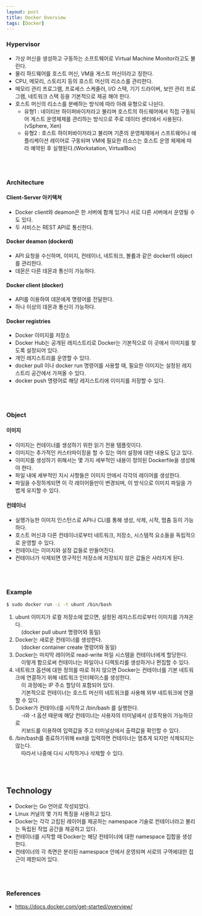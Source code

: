 ```yaml
---
layout: post
title: Docker Overview
tags: [Docker]
---
```


### Hypervisor
- 가상 머신을 생성하고 구동하는 소프트웨어로 Virtual Machine Monitor라고도 불린다.
- 물리 하드웨어를 호스트 머신, VM을 게스트 머신이라고 칭한다.
- CPU, 메모리, 스토리지 등의 호스트 머신의 리소스를 관리한다.
- 메모리 관리 프로그램, 프로세스 스케줄러, I/O 스택, 기기 드라이버, 보안 관리 프로그램, 네트워크 스택 등을 기본적으로 제공 해야 한다.
- 호스트 머신의 리소스를 분배하는 방식에 따라 아래 유형으로 나뉜다.
    - 유형1 : 네이티브 하이퍼바이저라고 불리며 호스트의 하드웨어에서 직접 구동되어 게스트 운영체제를 관리하는 방식으로 주로 데이터 센터에서 사용된다. (vSphere, Xen)
    - 유형2 : 호스트 하이퍼바이저라고 불리며 기존의 운영체제에서 스프트웨어나 애플리케이션 레이어로 구동되며 VM에 필요한 리소스는 호스트 운영 체제에 따라 예약된 후 실행된다.(Workstation, VirtualBox)
<br>
<br>

### Architecture
#### Client-Server 아키텍쳐
- Docker client와 deamon은 한 서버에 함께 있거나 서로 다른 서버에서 운영될 수도 있다.
- 두 서비스는 REST API로 통신한다.

#### Docker deamon (dockerd)
- API 요청을 수신하며, 이미지, 컨테이너, 네트워크, 볼륨과 같은 docker의 object를 관리한다.
- 데몬은 다른 데몬과 통신이 가능하다.

#### Docker client (docker)
- API를 이용하여 데몬에게 명령어를 전달한다.
- 하나 이상의 데몬과 통신이 가능하다.

#### Docker registries
- Docker 이미지를 저장소
- Docker Hub는 공개된 레지스트리로 Docker는 기본적으로 이 곳에서 이미지를 찾도록 설정되어 있다.
- 개인 레지스트리를 운영할 수 있다.
- docker pull 이나 docker run 명령어를 사용할 때, 필요한 이미지는 설정된 레지스트리 공간에서 가져올 수 있다.
- docker push 명령어로 해당 레지스트리에 이미지를 저장할 수 있다.
<br>
<br>

### Object
#### 이미지
- 이미지는 컨테이너를 생성하기 위한 읽기 전용 템플릿이다.
- 이미지는 추가적인 커스터마이징을 할 수 있는 여러 설정에 대한 내용도 담고 있다.
- 이미지를 생성하기 위해서는 몇 가지 세부적인 내용이 정의된 Dockerfile을 생성해야 한다.
- 파일 내에 세부적인 지시 사항들은 이미지 안에서 각각의 레이어를 생성한다.
- 파일을 수정하게되면 이 각 레이어들만이 변경되며, 이 방식으로 이미지 파일을 가볍게 유지할 수 있다.

#### 컨테이너
- 실행가능한 이미지 인스턴스로 API나 CLI를 통해 생성, 삭제, 시작, 멈춤 등이 가능하다.
- 호스트 머신과 다른 컨테이너로부터 네트워크, 저장소, 시스템적 요소들을 독립적으로 운영할 수 있다.
- 컨테이너는 이미지와 설정 값들로 만들어진다.
- 컨테이너가 삭제되면 영구적인 저장소에 저장되지 않은 값들은 사라지게 된다.
<br>
<br>

### Example
```bash
$ sudo docker run -i -t ubunt /bin/bash
```
1. ubunt 이미지가 로컬 저장소에 없으면, 설정된 레지스트리로부터 이미지를 가져온다. <br>
&nbsp;&nbsp;&nbsp;&nbsp;(docker pull ubunt 명령어와 동일)
2. Docker는 새로운 컨테이너를 생성한다. <br>
&nbsp;&nbsp;&nbsp;&nbsp;(docker container create 명령어와 동일)
3. Docker는 마지막 레이어로 read-write 파일 시스템을 컨테이너에게 할당한다.<br>
&nbsp;&nbsp;&nbsp;&nbsp;이렇게 함으로써 컨테이너는 파일이나 디렉토리를 생성하거나 편집할 수 있다.
4. 네트워크 옵션에 대한 정의를 따로 하지 않으면 Docker는 컨테이너를 기본 네트워크에 연결하기 위해 네트워크 인터페이스를 생성한다.<br>
&nbsp;&nbsp;&nbsp;&nbsp;이 과정에는 IP 주소 할당이 포함되어 있다. <br>
&nbsp;&nbsp;&nbsp;&nbsp;기본적으로 컨테이너는 호스트 머신의 네트워크를 사용해 외부 네트워크에 연결할 수 있다.
5. Docker가 컨테이너를 시작하고 /bin/bash 를 실행한다. <br>
&nbsp;&nbsp;&nbsp;&nbsp;-i와 -t 옵션 때문에 해당 컨테이너는 사용자의 터미널에서 상호작용이 가능하므로 <br>
&nbsp;&nbsp;&nbsp;&nbsp;키보드를 이용하여 입력값을 주고 터미널상에서 출력값을 확인할 수 있다.
6. /bin/bash를 종료하기위해 exit을 입력하면 컨테이너는 멈추게 되지만 삭제되지는 않는다. <br>
&nbsp;&nbsp;&nbsp;&nbsp;따라서 나중에 다시 시작하거나 삭제할 수 있다.
<br>
<br>

## Technology
- Docker는 Go 언어로 작성되었다.
- Linux 커널의 몇 가지 특징을 사용하고 있다.
- Docker는 각각 고립된 레이어를 제공하는 namespace 기술로 컨테이너라고 불리는 독립된 작업 공간을 제공하고 있다.
- 컨테이너를 시작할 때 Docker는 해당 컨테이너에 대한 namespace 집합을 생성한다.
- 컨테이너의 각 측면은 분리된 namespace 안에서 운영되며 서로의 구역에대한 접근이 제한되어 있다.
<br>
<br>

### References
- [https://docs.docker.com/get-started/overview/ ](https://docs.docker.com/get-started/overview/ )
